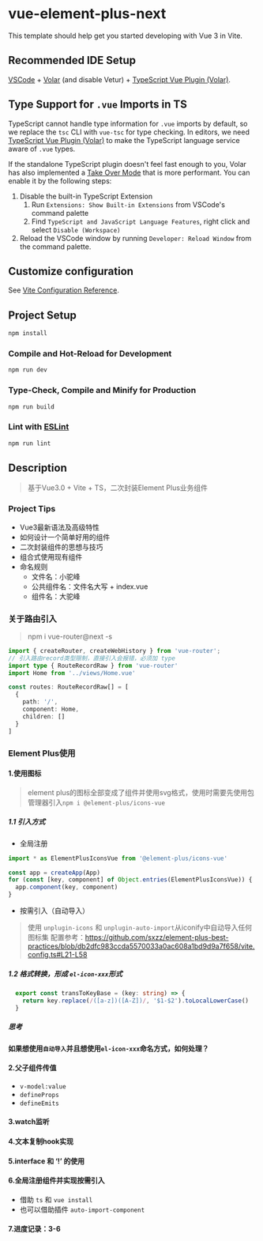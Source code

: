 # vue-element-plus-next

This template should help get you started developing with Vue 3 in Vite.

## Recommended IDE Setup

[VSCode](https://code.visualstudio.com/) + [Volar](https://marketplace.visualstudio.com/items?itemName=Vue.volar) (and disable Vetur) + [TypeScript Vue Plugin (Volar)](https://marketplace.visualstudio.com/items?itemName=Vue.vscode-typescript-vue-plugin).

## Type Support for `.vue` Imports in TS

TypeScript cannot handle type information for `.vue` imports by default, so we replace the `tsc` CLI with `vue-tsc` for type checking. In editors, we need [TypeScript Vue Plugin (Volar)](https://marketplace.visualstudio.com/items?itemName=Vue.vscode-typescript-vue-plugin) to make the TypeScript language service aware of `.vue` types.

If the standalone TypeScript plugin doesn't feel fast enough to you, Volar has also implemented a [Take Over Mode](https://github.com/johnsoncodehk/volar/discussions/471#discussioncomment-1361669) that is more performant. You can enable it by the following steps:

1. Disable the built-in TypeScript Extension
    1) Run `Extensions: Show Built-in Extensions` from VSCode's command palette
    2) Find `TypeScript and JavaScript Language Features`, right click and select `Disable (Workspace)`
2. Reload the VSCode window by running `Developer: Reload Window` from the command palette.

## Customize configuration

See [Vite Configuration Reference](https://vitejs.dev/config/).

## Project Setup

```sh
npm install
```

### Compile and Hot-Reload for Development

```sh
npm run dev
```

### Type-Check, Compile and Minify for Production

```sh
npm run build
```

### Lint with [ESLint](https://eslint.org/)

```sh
npm run lint
```

## Description

> 基于Vue3.0 + Vite + TS，二次封装Element Plus业务组件

### Project Tips

+ Vue3最新语法及高级特性
+ 如何设计一个简单好用的组件
+ 二次封装组件的思想与技巧
+ 组合式使用现有组件
+ 命名规则
  + 文件名：小驼峰
  + 公共组件名：文件名大写 + index.vue
  + 组件名：大驼峰

### 关于路由引入

> npm i vue-router@next -s

```typescript
import { createRouter, createWebHistory } from 'vue-router';
// 引入路由record类型限制，直接引入会报错，必须加 type
import type { RouteRecordRaw } from 'vue-router'
import Home from '../views/Home.vue'

const routes: RouteRecordRaw[] = [
  {
    path: '/',
    component: Home,
    children: []
  }
]
```

### Element Plus使用

#### 1.使用图标

> element plus的图标全部变成了组件并使用svg格式，使用时需要先使用包管理器引入`npm i @element-plus/icons-vue`

##### 1.1 引入方式

+ 全局注册

```typescript
import * as ElementPlusIconsVue from '@element-plus/icons-vue'

const app = createApp(App)
for (const [key, component] of Object.entries(ElementPlusIconsVue)) {
  app.component(key, component)
}
```

+ 按需引入（自动导入）

> 使用 `unplugin-icons` 和 `unplugin-auto-import`从iconify中自动导入任何图标集
配置参考：<https://github.com/sxzz/element-plus-best-practices/blob/db2dfc983ccda5570033a0ac608a1bd9d9a7f658/vite.config.ts#L21-L58>

##### 1.2 格式转换，形成 `el-icon-xxx`形式

```typescript
  export const transToKeyBase = (key: string) => {
    return key.replace(/([a-z])([A-Z])/, '$1-$2').toLocalLowerCase()
  }
```

##### 思考

**如果想使用`自动导入`并且想使用`el-icon-xxx`命名方式，如何处理？**

#### 2.父子组件传值

+ `v-model:value`
+ `defineProps`
+ `defineEmits`

#### 3.watch监听

#### 4.文本复制hook实现

#### 5.interface 和 ‘!’ 的使用

#### 6.全局注册组件并实现按需引入

+ 借助 `ts` 和 `vue install`
+ 也可以借助插件 `auto-import-component`

#### 7.进度记录：3-6
